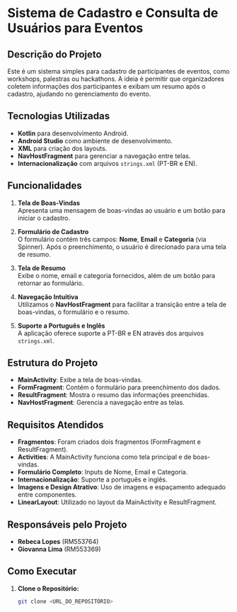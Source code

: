 # Sistema de Cadastro e Consulta de Usuários para Eventos

## Descrição do Projeto

Este é um sistema simples para cadastro de participantes de eventos, como workshops, palestras ou hackathons. A ideia é permitir que organizadores coletem informações dos participantes e exibam um resumo após o cadastro, ajudando no gerenciamento do evento.

## Tecnologias Utilizadas

- **Kotlin** para desenvolvimento Android.
- **Android Studio** como ambiente de desenvolvimento.
- **XML** para criação dos layouts.
- **NavHostFragment** para gerenciar a navegação entre telas.
- **Internacionalização** com arquivos `strings.xml` (PT-BR e EN).

## Funcionalidades

1. **Tela de Boas-Vindas**  
   Apresenta uma mensagem de boas-vindas ao usuário e um botão para iniciar o cadastro.

2. **Formulário de Cadastro**  
   O formulário contém três campos: **Nome**, **Email** e **Categoria** (via Spinner). Após o preenchimento, o usuário é direcionado para uma tela de resumo.

3. **Tela de Resumo**  
   Exibe o nome, email e categoria fornecidos, além de um botão para retornar ao formulário.

4. **Navegação Intuitiva**  
   Utilizamos o **NavHostFragment** para facilitar a transição entre a tela de boas-vindas, o formulário e o resumo.

5. **Suporte a Português e Inglês**  
   A aplicação oferece suporte a PT-BR e EN através dos arquivos `strings.xml`.

## Estrutura do Projeto

- **MainActivity**: Exibe a tela de boas-vindas.
- **FormFragment**: Contém o formulário para preenchimento dos dados.
- **ResultFragment**: Mostra o resumo das informações preenchidas.
- **NavHostFragment**: Gerencia a navegação entre as telas.

## Requisitos Atendidos

- **Fragmentos**: Foram criados dois fragmentos (FormFragment e ResultFragment).
- **Activities**: A MainActivity funciona como tela principal e de boas-vindas.
- **Formulário Completo**: Inputs de Nome, Email e Categoria.
- **Internacionalização**: Suporte a português e inglês.
- **Imagens e Design Atrativo**: Uso de imagens e espaçamento adequado entre componentes.
- **LinearLayout**: Utilizado no layout da MainActivity e ResultFragment.

## Responsáveis pelo Projeto

- **Rebeca Lopes** (RM553764)  
- **Giovanna Lima** (RM553369) 

## Como Executar

1. **Clone o Repositório:**
   ```bash
   git clone <URL_DO_REPOSITÓRIO>
